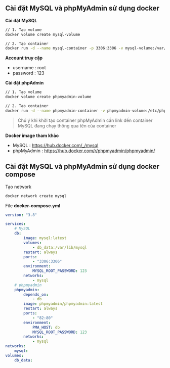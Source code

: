 ## Cài đặt MySQL và phpMyAdmin sử dụng docker

**Cài đặt MySQL**

```bash
// 1. Tạo volume
docker volume create mysql-volume

// 2. Tạo container
docker run -d --name mysql-container -p 3306:3306 -v mysql-volume:/var/lib/mysql -e MYSQL_ROOT_PASSWORD=123 mysql:latest
```

**Account truy cập**

-   username : root
-   password : 123

**Cài đặt phpAdmin**

```bash
// 1. Tạo volume
docker volume create phpmyadmin-volume

// 2. Tạo container
docker run -d --name phpmyadmin-container -v phpmyadmin-volume:/etc/phpmyadmin/config.usr.inc.php --link mysql-container:db -p 82:80 phpmyadmin/phpmyadmin:latest
```

> Chú ý khi khởi tạo container phpMyAdmin cần link đến container MySQL đang chạy thông qua tên của container

**Docker image tham khảo**

-   MySQL : https://hub.docker.com/_/mysql
-   phpMyAdmin : https://hub.docker.com/r/phpmyadmin/phpmyadmin/

## Cài đặt MySQL và phpMyAdmin sử dụng docker compose

Tạo network

```bash
docker network create mysql
```

File **docker-compose.yml**

```bash:docker-compose.yml
version: "3.8"

services:
    # MySQL
    db:
        image: mysql:latest
        volumes:
            - db_data:/var/lib/mysql
        restart: always
        ports:
            - "3306:3306"
        environment:
            MYSQL_ROOT_PASSWORD: 123
        networks:
            - mysql
    # phpmyadmin
    phpmyadmin:
        depends_on:
            - db
        image: phpmyadmin/phpmyadmin:latest
        restart: always
        ports:
            - "82:80"
        environment:
            PMA_HOST: db
            MYSQL_ROOT_PASSWORD: 123
        networks:
            - mysql
networks:
    mysql:
volumes:
    db_data:
```
